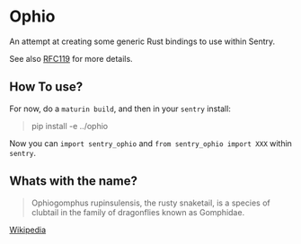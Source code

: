 # Ophio

An attempt at creating some generic Rust bindings to use within Sentry.

See also [RFC119](https://github.com/getsentry/rfcs/pull/119) for more details.

## How To use?

For now, do a `maturin build`, and then in your `sentry` install:

> pip install -e ../ophio

Now you can `import sentry_ophio` and `from sentry_ophio import XXX` within `sentry`.

## Whats with the name?

> Ophiogomphus rupinsulensis, the rusty snaketail, is a species of clubtail in the family of dragonflies known as Gomphidae.

[Wikipedia](https://en.wikipedia.org/wiki/Ophiogomphus_rupinsulensis)
